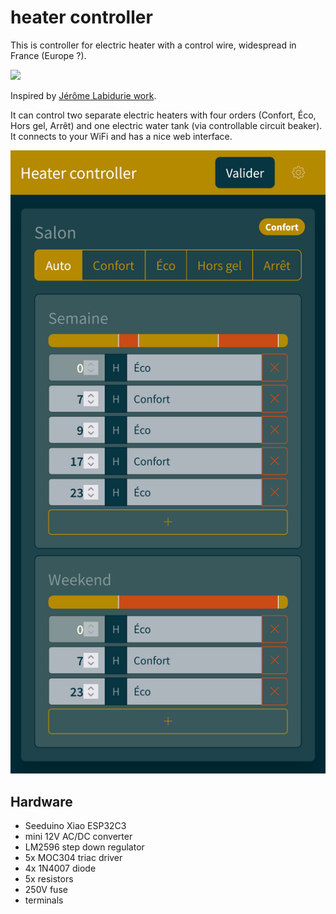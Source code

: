 # heater controller

This is controller for electric heater with a control wire, widespread in France (Europe ?).

![](https://www.vitahabitat.fr/img/cms/blog/6%20ordres%20fil%20pil.JPG)

Inspired by [Jérôme Labidurie work](http://dinask.eu/hardware/filpilote/).

It can control two separate electric heaters with four orders (Confort, Éco, Hors gel, Arrêt) and one electric water tank (via controllable circuit beaker). It connects to your WiFi and has a nice web interface.

![](./screenshot.jpg)

## Hardware

- Seeduino Xiao ESP32C3
- mini 12V AC/DC converter
- LM2596 step down regulator
- 5x MOC304 triac driver
- 4x 1N4007 diode
- 5x resistors
- 250V fuse
- terminals
